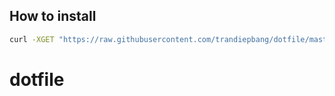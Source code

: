 ## How to install

```bash
curl -XGET "https://raw.githubusercontent.com/trandiepbang/dotfile/master/install.sh" | bash
```
# dotfile

